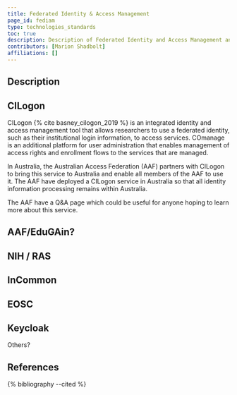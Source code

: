 ```yaml
---
title: Federated Identity & Access Management
page_id: fediam
type: technologies_standards
toc: true
description: Description of Federated Identity and Access Management and various options for implementing it.
contributors: [Marion Shadbolt]
affiliations: []
---
```


## Description

## CILogon

CILogon {% cite basney_cilogon_2019 %} is an integrated identity and access management tool that allows researchers to use a federated identity, such as their institutional login information, to access services. COmanage is an additional platform for user administration that enables management of access rights and enrollment flows to the services that are managed.

In Australia, the Australian Access Federation (AAF) partners with CILogon to bring this service to Australia and enable all members of the AAF to use it. The AAF have deployed a CILogon service in Australia so that all identity information processing remains within Australia.

The AAF have a Q&A page which could be useful for anyone hoping to learn more about this service.



## AAF/EduGAin?

## NIH / RAS

## InCommon

## EOSC 

## Keycloak

Others?


## References

{% bibliography --cited %}